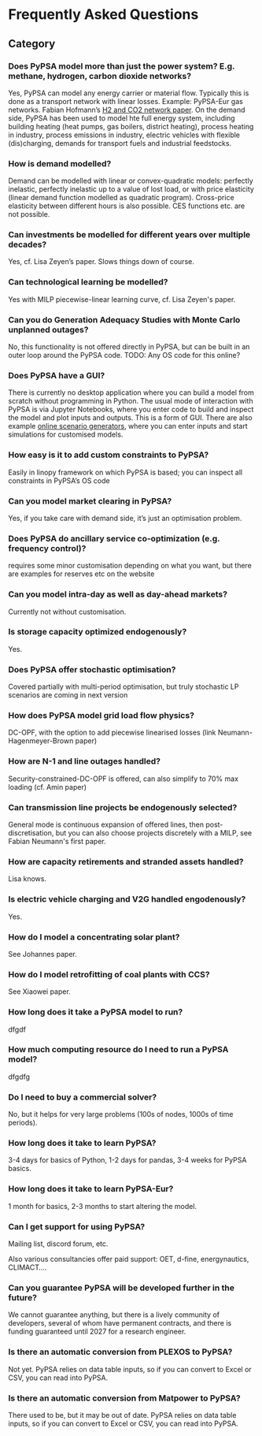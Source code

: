 # Frequently Asked Questions

## Category

### Does PyPSA model more than just the power system? E.g. methane, hydrogen, carbon dioxide networks?
Yes, PyPSA can model any energy carrier or material flow. Typically this is done as a transport network with linear losses. Example: PyPSA-Eur gas networks. Fabian Hofmann’s [H2 and CO2 network paper](https://arxiv.org/abs/2402.19042).
On the demand side, PyPSA has been used to model hte full energy system, including building heating (heat pumps, gas boilers, district heating), process heating in industry, process emissions in industry, electric vehicles with flexible (dis)charging, demands for transport fuels and industrial feedstocks.

### How is demand modelled?
Demand can be modelled with linear or convex-quadratic models: perfectly inelastic, perfectly inelastic up to a value of lost load, or with price elasticity (linear demand function modelled as quadratic program). Cross-price elasticity between different hours is also possible. CES functions etc. are not possible.

### Can investments be modelled for different years over multiple decades?
Yes, cf. Lisa Zeyen’s paper. Slows things down of course.

### Can technological learning be modelled?
Yes with MILP piecewise-linear learning curve, cf. Lisa Zeyen's paper.

### Can you do Generation Adequacy Studies with Monte Carlo unplanned outages?
No, this functionality is not offered directly in PyPSA, but can be built in an outer loop around the PyPSA code.
TODO: Any OS code for this online?

### Does PyPSA have a GUI?
There is currently no desktop application where you can build a model from scratch without programming in Python. The usual mode of interaction with PyPSA is via Jupyter Notebooks, where you enter code to build and inspect the model and plot inputs and outputs. This is a form of GUI. There are also example [online scenario generators](https://model.energy/scenarios/), where you can enter inputs and start simulations for customised models.

### How easy is it to add custom constraints to PyPSA?
Easily in linopy framework on which PyPSA is based; you can inspect all constraints in PyPSA’s OS code

### Can you model market clearing in PyPSA?
Yes, if you take care with demand side, it’s just an optimisation problem.

### Does PyPSA do ancillary service co-optimization (e.g. frequency control)?
requires some minor customisation depending on what you want, but there are examples for reserves etc on the website

### Can you model intra-day as well as day-ahead markets?
Currently not without customisation.

### Is storage capacity optimized endogenously?
Yes.

### Does PyPSA offer stochastic optimisation?
Covered partially with multi-period optimisation, but truly stochastic LP scenarios are coming in next version 

### How does PyPSA model grid load flow physics?
DC-OPF, with the option to add piecewise linearised losses (link Neumann-Hagenmeyer-Brown paper)

### How are N-1 and line outages handled?
Security-constrained-DC-OPF is offered, can also simplify to 70% max loading (cf. Amin paper)

### Can transmission line projects be endogenously selected?
General mode is continuous expansion of offered lines, then post-discretisation, but you can also choose projects discretely with a MILP, see Fabian Neumann's first paper.

### How are capacity retirements and stranded assets handled?
Lisa knows.

### Is electric vehicle charging and V2G handled engodenously?
Yes.

### How do I model a concentrating solar plant?
See Johannes paper.

### How do I model retrofitting of coal plants with CCS?
See Xiaowei paper.

### How long does it take a PyPSA model to run?
dfgdf

### How much computing resource do I need to run a PyPSA model?
dfgdfg

### Do I need to buy a commercial solver?
No, but it helps for very large problems (100s of nodes, 1000s of time periods).

### How long does it take to learn PyPSA?
3-4 days for basics of Python, 1-2 days for pandas, 3-4 weeks for PyPSA basics.

### How long does it take to learn PyPSA-Eur?
1 month for basics, 2-3 months to start altering the model.

### Can I get support for using PyPSA?
Mailing list, discord forum, etc.

Also various consultancies offer paid support: OET, d-fine, energynautics, CLIMACT….

### Can you guarantee PyPSA will be developed further in the future?
We cannot guarantee anything, but there is a lively community of developers, several of whom have permanent contracts, and there is funding guaranteed until 2027 for a research engineer.

### Is there an automatic conversion from PLEXOS to PyPSA?
Not yet. PyPSA relies on data table inputs, so if you can convert to Excel or CSV, you can read into PyPSA.

### Is there an automatic conversion from Matpower to PyPSA?
There used to be, but it may be out of date. PyPSA relies on data table inputs, so if you can convert to Excel or CSV, you can read into PyPSA.